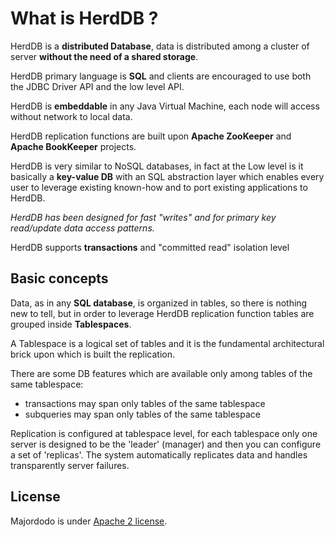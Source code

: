 # What is HerdDB ?

HerdDB is a **distributed Database**, data is distributed among a cluster of server **without the need of a shared storage**.

HerdDB primary language is **SQL** and clients are encouraged to use both the JDBC Driver API and the low level API.

HerdDB is **embeddable** in any Java Virtual Machine, each node will access without network to local data.

HerdDB replication functions are built upon **Apache ZooKeeper** and **Apache BookKeeper** projects.

HerdDB is very similar to NoSQL databases, in fact at the Low level is it basically a **key-value DB** with an SQL abstraction layer which enables every user to leverage existing known-how and to port existing applications to HerdDB.

*HerdDB has been designed for fast "writes" and for primary key read/update data access patterns.*

HerdDB supports **transactions** and "committed read" isolation level

## Basic concepts

Data, as in any **SQL database**, is organized in tables, so there is nothing new to tell, but in order to leverage HerdDB replication function tables are grouped inside **Tablespaces**.

A Tablespace is a logical set of tables and it is the fundamental architectural brick upon which is built the replication.

There are some DB features which are available only among tables of the same tablespace:
- transactions may span only tables of the same tablespace
- subqueries may span only tables of the same tablespace

Replication is configured at tablespace level, for each tablespace only one server is designed to be the 'leader' (manager) and then you can configure a set of 'replicas'.
The system automatically replicates data and handles transparently server failures.

## License

Majordodo is under [Apache 2 license](http://www.apache.org/licenses/LICENSE-2.0.html).

